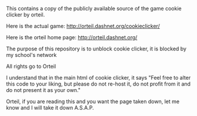 This contains a copy of the publicly available source of the game cookie clicker by orteil.  

Here is the actual game:
http://orteil.dashnet.org/cookieclicker/

Here is the orteil home page:
http://orteil.dashnet.org/


The purpose of this repository is to unblock cookie clicker, it is blocked by my school's network

All rights go to Orteil

I understand that in the main html of cookie clicker, it says "Feel free to alter this code to your liking, but please do not re-host it, do not profit from it and do not present it as your own." 

Orteil, if you are reading this and you want the page taken down, let me know and I will take it down A.S.A.P.
